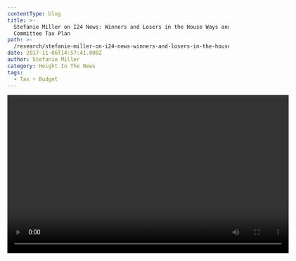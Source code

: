 ```yaml
---
contentType: blog
title: >-
  Stefanie Miller on I24 News: Winners and Losers in the House Ways and Means
  Committee Tax Plan
path: >-
  /research/stefanie-miller-on-i24-news-winners-and-losers-in-the-house-ways-and-means-committee-tax-plan/
date: 2017-11-06T14:57:41.000Z
author: Stefanie Miller
category: Height In The News
tags:
  - Tax + Budget
---
```

<div style="width: 640px;" class="wp-video">
  <!--[if lt IE 9]><![endif]--><video class="wp-video-shortcode" id="video-944-1" width="640" height="361" preload="metadata" controls="controls"><source type="video/mp4" src="https://heightllc.com/wp-content/uploads/2017/11/Stefanie_Miller_I24_11_02_17-2.mp4?_=1" />
  
  <a href="https://heightllc.com/wp-content/uploads/2017/11/Stefanie_Miller_I24_11_02_17-2.mp4">https://heightllc.com/wp-content/uploads/2017/11/Stefanie_Miller_I24_11_02_17-2.mp4</a></video>
</div>
